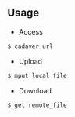 ## Usage

* Access

```sh
$ cadaver url
```

* Upload

```sh
$ mput local_file
```

* Download

```sh
$ get remote_file
```
